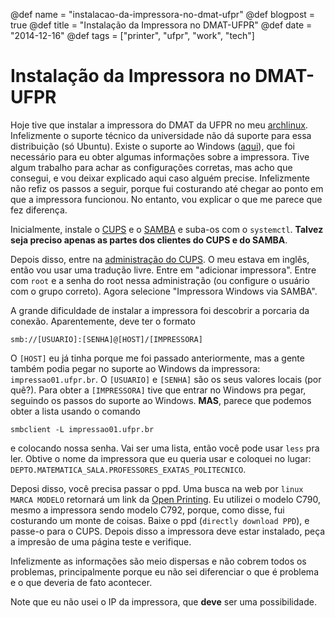 @def name = "instalacao-da-impressora-no-dmat-ufpr"
@def blogpost = true
@def title = "Instalação da Impressora no DMAT-UFPR"
@def date = "2014-12-16"
@def tags = ["printer", "ufpr", "work", "tech"]

# Instalação da Impressora no DMAT-UFPR

Hoje tive que instalar a impressora do DMAT da UFPR no meu
[archlinux](https://www.archlinux.org/). Infelizmente o suporte técnico da
universidade não dá suporte para essa distribuição (só Ubuntu).
Existe o suporte ao Windows
([aqui](http://www.cce.ufpr.br/portal/suporte-a-impressao/)),
que foi necessário para eu obter algumas informações sobre a impressora.
Tive algum trabalho para achar as configurações corretas, mas acho que consegui,
e vou deixar explicado aqui caso alguém precise.
Infelizmente não refiz os passos a seguir, porque fui costurando até chegar ao
ponto em que a impressora funcionou. No entanto, vou explicar o que me parece
que fez diferença.

Inicialmente, instale o [CUPS](https://wiki.archlinux.org/index.php/CUPS) e o
[SAMBA](https://wiki.archlinux.org/index.php/Samba) e suba-os com o `systemctl`.
__Talvez seja preciso apenas as partes dos clientes do CUPS e do SAMBA__.

Depois disso, entre na [administração do CUPS](http://localhost:631).
O meu estava em inglês, então vou usar uma tradução livre.
Entre em "adicionar impressora". Entre com `root` e a senha do root nessa
administração (ou configure o usuário com o grupo correto).
Agora selecione "Impressora Windows via SAMBA".

A grande dificuldade de instalar a impressora foi descobrir a porcaria da
conexão. Aparentemente, deve ter o formato

```
smb://[USUARIO]:[SENHA]@[HOST]/[IMPRESSORA]
```

O `[HOST]` eu já tinha porque me foi passado anteriormente, mas a gente também
podia pegar no suporte ao Windows da impressora: `impressao01.ufpr.br`.
O `[USUARIO]` e `[SENHA]` são os seus valores locais (por quê?).
Para obter a `[IMPRESSORA]` tive que entrar no Windows pra pegar, seguindo os
passos do suporte ao Windows. **MAS**, parece que podemos obter a lista usando o
comando

```
smbclient -L impressao01.ufpr.br
```

e colocando nossa senha. Vai ser uma lista, então você pode usar `less` pra ler.
Obtive o nome da impressora que eu queria usar e coloquei no lugar:
`DEPTO.MATEMATICA_SALA.PROFESSORES_EXATAS_POLITECNICO`.

Deposi disso, você precisa passar o ppd. Uma busca na web por `linux MARCA
MODELO` retornará um link da [Open Printing](http://www.openprinting.org).
Eu utilizei o modelo C790, mesmo a impressora sendo modelo C792, porque, como
disse, fui costurando um monte de coisas. Baixe o ppd (`directly download PPD`),
e passe-o para o CUPS. Depois disso a impressora deve estar instalado, peça a
impresão de uma página teste e verifique.

Infelizmente as informações são meio dispersas e não cobrem todos os problemas,
principalmente porque eu não sei diferenciar o que é problema e o que deveria de
fato acontecer.

Note que eu não usei o IP da impressora, que **deve** ser uma possibilidade.
